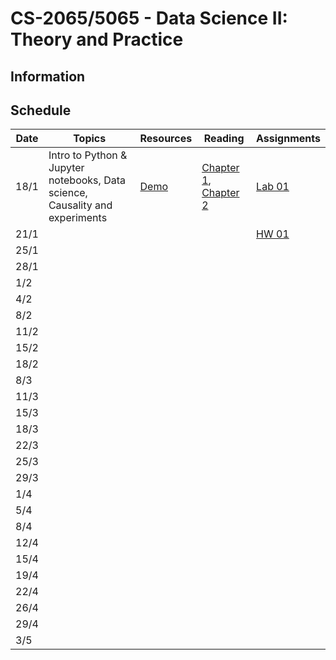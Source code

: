 # CS-2065/5065 - Data Science II: Theory and Practice

## Information

## Schedule

| Date |  Topics |	Resources | Reading | Assignments |
| ---  | ---     | ---        | ----    | -----       |
| 18/1 |  Intro to Python & Jupyter notebooks, Data science, Causality and experiments | [Demo](https://aup.pilot.2i2c.cloud/hub/user-redirect/git-pull?repo=https%3A%2F%2Fgithub.com%2FAUP-CS2065%2Flecture&branch=master&urlpath=tree%2Flecture%2Flec01.ipynb) | [Chapter 1](https://aup-cs2065.github.io/textbook/html/chapters/01/what-is-data-science.html), [Chapter 2](https://aup-cs2065.github.io/textbook/html/chapters/02/causality-and-experiments.html) | [Lab 01](https://aup.pilot.2i2c.cloud/hub/user-redirect/git-pull?repo=https%3A%2F%2Fgithub.com%2FAUP-CS2065%2Flabs&branch=master&urlpath=tree%2Flabs%2Flab01%2Flab01.ipynb) |
| 21/1 |         |            |         | [HW 01](https://aup.pilot.2i2c.cloud/hub/user-redirect/git-pull?repo=https%3A%2F%2Fgithub.com%2FAUP-CS2065%2Fhw&branch=master&urlpath=tree%2Fhw%2Fhw01%2Fhw01.ipynb) |
| 25/1 |         |            |         |             |
| 28/1 |         |            |         |             |
| 1/2  |         |            |         |             |
| 4/2  |         |            |         |             |
| 8/2  |         |            |         |             |
| 11/2 |         |            |         |             |
| 15/2 |         |            |         |             |
| 18/2 |         |            |         |             |
| 8/3  |         |            |         |             |
| 11/3 |         |            |         |             |
| 15/3 |         |            |         |             |
| 18/3 |         |            |         |             |
| 22/3 |         |            |         |             |
| 25/3 |         |            |         |             |
| 29/3 |         |            |         |             |
| 1/4  |         |            |         |             |
| 5/4  |         |            |         |             |
| 8/4  |         |            |         |             |
| 12/4 |         |            |         |             |
| 15/4 |         |            |         |             |
| 19/4 |         |            |         |             |
| 22/4 |         |            |         |             |
| 26/4 |         |            |         |             |
| 29/4 |         |            |         |             |
| 3/5  |         |            |         |             |
